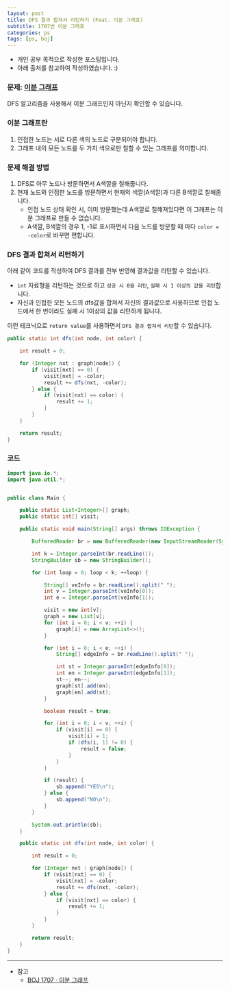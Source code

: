 ```yaml
---
layout: post
title: DFS 결과 합쳐서 리턴하기 (Feat. 이분 그래프)
subtitle: 1707번 이분 그래프
categories: ps
tags: [ps, boj]
---
```


- 개인 공부 목적으로 작성한 포스팅입니다.
- 아래 출처를 참고하여 작성하였습니다. :)

### 문제: [이분 그래프](https://www.acmicpc.net/problem/1707)

DFS 알고리즘을 사용해서 이분 그래프인지 아닌지 확인할 수 있습니다.

### 이분 그래프란

1. 인접한 노드는 서로 다른 색의 노드로 구분되어야 합니다.
1. 그래프 내의 모든 노드를 두 가지 색으로만 칠할 수 있는 그래프를 의미합니다.

### 문제 해결 방법

1. DFS로 아무 노드나 방문하면서 A색깔을 칠해줍니다.
1. 현재 노드와 인접한 노드를 방문하면서 현재의 색깔(A색깔)과 다른 B색깔로 칠해줍니다.
   - 인접 노드 상태 확인 시, 이미 방문했는데 A색깔로 칠해져있다면 이 그래프는 이분 그래프로 만들 수 없습니다.
   - A색깔, B색깔의 경우 1, -1로 표시하면서 다음 노드를 방문할 때 마다 `color = -color`로 바꾸면 편합니다.

### DFS 결과 합쳐서 리턴하기

아래 같이 코드를 작성하여 DFS 결과를 전부 반영해 결과값을 리턴할 수 있습니다.

- `int` 자료형을 리턴하는 것으로 하고 `성공 시 0을 리턴`, `실패 시 1 이상의 값을 리턴`합니다.
- 자신과 인접한 모든 노드의 dfs값을 합쳐서 자신의 결과값으로 사용하므로 인접 노드에서 한 번이라도 실패 시 1이상의 값을 리턴하게 됩니다.

이런 테크닉으로 `return value`를 사용하면서 `DFS 결과 합쳐서 리턴`할 수 있습니다.

```java
public static int dfs(int node, int color) {

    int result = 0;

    for (Integer nxt : graph[node]) {
        if (visit[nxt] == 0) {
            visit[nxt] = -color;
            result += dfs(nxt, -color);
        } else {
            if (visit[nxt] == color) {
                result += 1;
            }
        }
    }

    return result;
}
```

### 코드

```java
import java.io.*;
import java.util.*;


public class Main {

    public static List<Integer>[] graph;
    public static int[] visit;

    public static void main(String[] args) throws IOException {

        BufferedReader br = new BufferedReader(new InputStreamReader(System.in));

        int k = Integer.parseInt(br.readLine());
        StringBuilder sb = new StringBuilder();

        for (int loop = 0; loop < k; ++loop) {

            String[] veInfo = br.readLine().split(" ");
            int v = Integer.parseInt(veInfo[0]);
            int e = Integer.parseInt(veInfo[1]);

            visit = new int[v];
            graph = new List[v];
            for (int i = 0; i < v; ++i) {
                graph[i] = new ArrayList<>();
            }

            for (int i = 0; i < e; ++i) {
                String[] edgeInfo = br.readLine().split(" ");

                int st = Integer.parseInt(edgeInfo[0]);
                int en = Integer.parseInt(edgeInfo[1]);
                st--; en--;
                graph[st].add(en);
                graph[en].add(st);
            }

            boolean result = true;

            for (int i = 0; i < v; ++i) {
                if (visit[i] == 0) {
                    visit[i] = 1;
                    if (dfs(i, 1) != 0) {
                        result = false;
                    }
                }
            }

            if (result) {
                sb.append("YES\n");
            } else {
                sb.append("NO\n");
            }
        }

        System.out.println(sb);
    }

    public static int dfs(int node, int color) {

        int result = 0;

        for (Integer nxt : graph[node]) {
            if (visit[nxt] == 0) {
                visit[nxt] = -color;
                result += dfs(nxt, -color);
            } else {
                if (visit[nxt] == color) {
                    result += 1;
                }
            }
        }

        return result;
    }
}
```

---

- 참고
  - [BOJ 1707 · 이분 그래프](https://rebas.kr/654)
